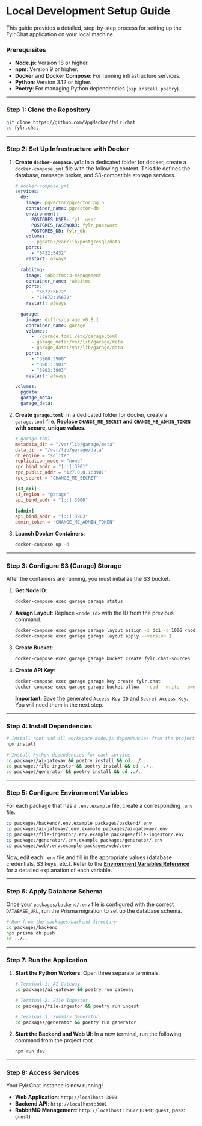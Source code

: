 # Local Development Setup Guide

This guide provides a detailed, step-by-step process for setting up the Fylr.Chat application on your local machine.

### Prerequisites

-   **Node.js**: Version 18 or higher.
-   **npm**: Version 9 or higher.
-   **Docker** and **Docker Compose**: For running infrastructure services.
-   **Python**: Version 3.12 or higher.
-   **Poetry**: For managing Python dependencies (`pip install poetry`).

---

### Step 1: Clone the Repository

```bash
git clone https://github.com/VpgMackan/fylr.chat
cd fylr.chat
```

---

### Step 2: Set Up Infrastructure with Docker

1.  **Create `docker-compose.yml`**: In a dedicated folder for docker, create a `docker-compose.yml` file with the following content. This file defines the database, message broker, and S3-compatible storage services.

    ```yaml
    # docker-compose.yml
    services:
      db:
        image: pgvector/pgvector:pg16
        container_name: pgvector-db
        environment:
          POSTGRES_USER: fylr_user
          POSTGRES_PASSWORD: fylr_password
          POSTGRES_DB: fylr_db
        volumes:
          - pgdata:/var/lib/postgresql/data
        ports:
          - "5432:5432"
        restart: always

      rabbitmq:
        image: rabbitmq:3-management
        container_name: rabbitmq
        ports:
          - "5672:5672"
          - "15672:15672"
        restart: always

      garage:
        image: dxflrs/garage:v0.8.1
        container_name: garage
        volumes:
          - ./garage.toml:/etc/garage.toml
          - garage_meta:/var/lib/garage/meta
          - garage_data:/var/lib/garage/data
        ports:
          - "3900:3900"
          - "3901:3901"
          - "3903:3903"
        restart: always

    volumes:
      pgdata:
      garage_meta:
      garage_data:
    ```

2.  **Create `garage.toml`**: In a dedicated folder for docker, create a `garage.toml` file. **Replace `CHANGE_ME_SECRET` and `CHANGE_ME_ADMIN_TOKEN` with secure, unique values.**

    ```toml
    # garage.toml
    metadata_dir = "/var/lib/garage/meta"
    data_dir = "/var/lib/garage/data"
    db_engine = "sqlite"
    replication_mode = "none"
    rpc_bind_addr = "[::]:3901"
    rpc_public_addr = "127.0.0.1:3901"
    rpc_secret = "CHANGE_ME_SECRET"

    [s3_api]
    s3_region = "garage"
    api_bind_addr = "[::]:3900"

    [admin]
    api_bind_addr = "[::]:3903"
    admin_token = "CHANGE_ME_ADMIN_TOKEN"
    ```

3.  **Launch Docker Containers**:
    ```bash
    docker-compose up -d
    ```

---

### Step 3: Configure S3 (Garage) Storage

After the containers are running, you must initialize the S3 bucket.

1.  **Get Node ID**:
    ```bash
    docker-compose exec garage garage status
    ```
2.  **Assign Layout**: Replace `<node_id>` with the ID from the previous command.
    ```bash
    docker-compose exec garage garage layout assign -z dc1 -c 100G <node_id>
    docker-compose exec garage garage layout apply --version 1
    ```
3.  **Create Bucket**:
    ```bash
    docker-compose exec garage garage bucket create fylr.chat-sources
    ```
4.  **Create API Key**:
    ```bash
    docker-compose exec garage garage key create fylr.chat
    docker-compose exec garage garage bucket allow --read --write --owner fylr.chat-sources --key fylr.chat
    ```
    **Important**: Save the generated `Access Key ID` and `Secret Access Key`. You will need them in the next step.

---

### Step 4: Install Dependencies

```bash
# Install root and all workspace Node.js dependencies from the project root
npm install

# Install Python dependencies for each service
cd packages/ai-gateway && poetry install && cd ../..
cd packages/file-ingestor && poetry install && cd ../..
cd packages/generator && poetry install && cd ../..
```

---

### Step 5: Configure Environment Variables

For each package that has a `.env.example` file, create a corresponding `.env` file.

```bash
cp packages/backend/.env.example packages/backend/.env
cp packages/ai-gateway/.env.example packages/ai-gateway/.env
cp packages/file-ingestor/.env.example packages/file-ingestor/.env
cp packages/generator/.env.example packages/generator/.env
cp packages/web/.env.example packages/web/.env
```

Now, edit each `.env` file and fill in the appropriate values (database credentials, S3 keys, etc.). Refer to the **[Environment Variables Reference](./env_variables.md)** for a detailed explanation of each variable.

---

### Step 6: Apply Database Schema

Once your `packages/backend/.env` file is configured with the correct `DATABASE_URL`, run the Prisma migration to set up the database schema.

```bash
# Run from the packages/backend directory
cd packages/backend
npx prisma db push
cd ../..
```

---

### Step 7: Run the Application

1.  **Start the Python Workers**: Open three separate terminals.

    ```bash
    # Terminal 1: AI Gateway
    cd packages/ai-gateway && poetry run gateway

    # Terminal 2: File Ingestor
    cd packages/file-ingestor && poetry run ingest

    # Terminal 3: Summary Generator
    cd packages/generator && poetry run generator
    ```

2.  **Start the Backend and Web UI**: In a new terminal, run the following command from the project root.
    ```bash
    npm run dev
    ```

---

### Step 8: Access Services

Your Fylr.Chat instance is now running!

-   **Web Application**: `http://localhost:3000`
-   **Backend API**: `http://localhost:3001`
-   **RabbitMQ Management**: `http://localhost:15672` (user: `guest`, pass: `guest`)